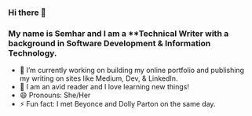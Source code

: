 ### Hi there 👋

### My name is Semhar and I am a **Technical Writer with a background in Software Development & Information Technology. 


- 🔭 I’m currently working on building my online portfolio and publishing my writing on sites like Medium, Dev, & LinkedIn. 
- 📖 I am an avid reader and I love learning new things! 
- 😄 Pronouns: She/Her
- ⚡ Fun fact: I met Beyonce and Dolly Parton on the same day. 

